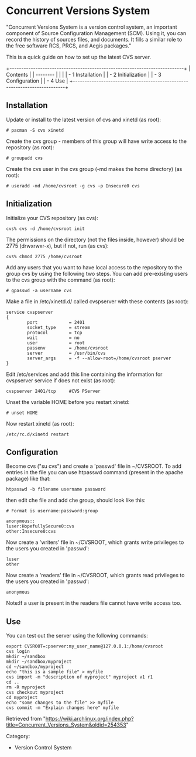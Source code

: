 Concurrent Versions System
==========================

"Concurrent Versions System is a version control system, an important
component of Source Configuration Management (SCM). Using it, you can
record the history of sources files, and documents. It fills a similar
role to the free software RCS, PRCS, and Aegis packages."

This is a quick guide on how to set up the latest CVS server.

+--------------------------------------------------------------------------+
| Contents                                                                 |
| --------                                                                 |
|                                                                          |
| -   1 Installation                                                       |
| -   2 Initialization                                                     |
| -   3 Configuration                                                      |
| -   4 Use                                                                |
+--------------------------------------------------------------------------+

Installation
------------

Update or install to the latest version of cvs and xinetd (as root):

    # pacman -S cvs xinetd

Create the cvs group - members of this group will have write access to
the repository (as root):

    # groupadd cvs

Create the cvs user in the cvs group (-md makes the home directory) (as
root):

    # useradd -md /home/cvsroot -g cvs -p Insecure0 cvs

Initialization
--------------

Initialize your CVS repository (as cvs):

    cvs% cvs -d /home/cvsroot init

The permissions on the directory (not the files inside, however) should
be 2775 (drwxrwxr-x), but if not, run (as cvs):

    cvs% chmod 2775 /home/cvsroot

Add any users that you want to have local access to the repository to
the group cvs by using the following two steps. You can add pre-existing
users to the cvs group with the command (as root):

    # gpasswd -a username cvs

Make a file in /etc/xinetd.d/ called cvspserver with these contents (as
root):

    service cvspserver
    {
            port            = 2401
            socket_type     = stream
            protocol        = tcp
            wait            = no
            user            = root
            passenv         = /home/cvsroot
            server          = /usr/bin/cvs
            server_args     = -f --allow-root=/home/cvsroot pserver
    }

Edit /etc/services and add this line containing the information for
cvspserver service if does not exist (as root):

    cvspserver 2401/tcp     #CVS PServer

Unset the variable HOME before you restart xinetd:

    # unset HOME

Now restart xinetd (as root):

    /etc/rc.d/xinetd restart

Configuration
-------------

Become cvs ("su cvs") and create a 'passwd' file in ~/CVSROOT. To add
entries in the file you can use htpasswd command (present in the apache
package) like that:

    htpasswd -b filename username password

then edit che file and add che group, should look like this:

    # Format is username:password:group

    anonymous::
    luser:HopefullySecure0:cvs
    other:Insecure0:cvs

Now create a 'writers' file in ~/CVSROOT, which grants write privileges
to the users you created in 'passwd':

    luser
    other

Now create a 'readers' file in ~/CVSROOT, which grants read privileges
to the users you created in 'passwd':

    anonymous

Note:If a user is present in the readers file cannot have write access
too.

Use
---

You can test out the server using the following commands:

    export CVSROOT=:pserver:my_user_name@127.0.0.1:/home/cvsroot
    cvs login
    mkdir ~/sandbox
    mkdir ~/sandbox/myproject
    cd ~/sandbox/myproject
    echo "this is a sample file" > myfile
    cvs import -m "description of myproject" myproject v1 r1
    cd ..
    rm -R myproject
    cvs checkout myproject
    cd myproject
    echo "some changes to the file" >> myfile
    cvs commit -m "Explain changes here" myfile

Retrieved from
"https://wiki.archlinux.org/index.php?title=Concurrent_Versions_System&oldid=254353"

Category:

-   Version Control System
